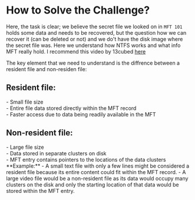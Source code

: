# How to Solve the Challenge?

Here, the task is clear; we believe the secret file we looked on in `MFT 101` holds some data and needs to be recovered, but the question how we can recover it (can be deleted or not) and we do't have the disk image where the secret file was. Here we understand how NTFS works and what info MFT really hold. I recommend this video by 13cubed [here](https://www.youtube.com/watch?v=l4IphrAjzeY) 

The key element that we need to understand is the diffrence between a resident file and non-residen file:

<H2>Resident file:</H2>
  - Small file size <br>
  - Entire file data stored directly within the MFT record <br>
  - Faster access due to data being readily available in the MFT <br>
  
<h2>Non-resident file:</h2>
  - Large file size <br>
  - Data stored in separate clusters on disk <br>
  - MFT entry contains pointers to the locations of the data clusters 
  <br>
**Example:**
 - A small text file with only a few lines might be considered a resident file because its entire content could fit within the MFT record. 
 - A large video file would be a non-resident file as its data would occupy many clusters on the disk and only the starting location of that data would be stored within the MFT entry. 



